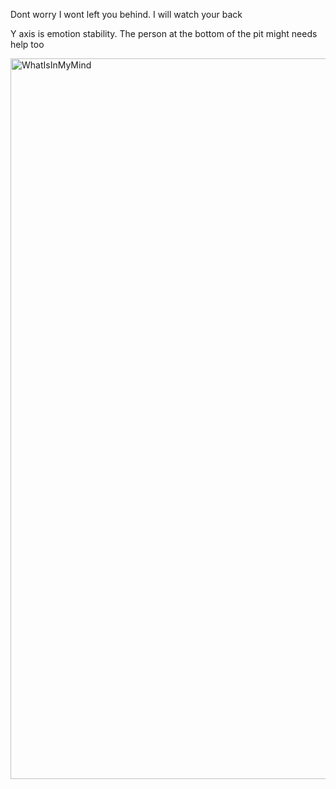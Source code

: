 Dont worry I wont left you behind. I will watch your back

Y axis is emotion stability. The person at the bottom of the pit might needs help too

<img width="1153" alt="WhatIsInMyMind" src="https://github.com/ewdlop/BurdenOEternaity/assets/25368970/2d312d82-4d54-4869-b0c7-b16aaa0c0d80">
